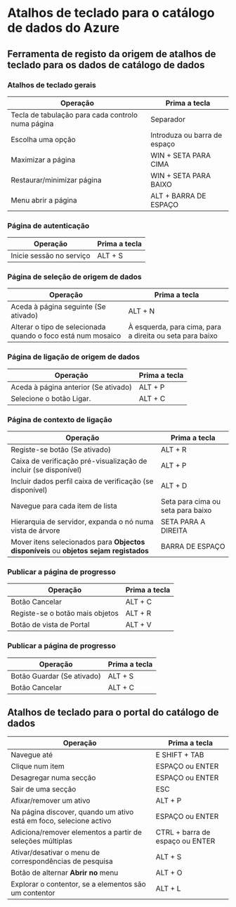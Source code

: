 <properties
    pageTitle="Catálogo de dados Azure | Microsoft Azure"
    description="Este artigo mostra os atalhos de teclado para o catálogo de dados do Azure."
    services="data-catalog"
    documentationCenter=""
    authors="spelluru"
    manager="NA"
    editor=""
    tags=""/>
<tags
    ms.service="data-catalog"
    ms.devlang="NA"
    ms.topic="article"
    ms.tgt_pltfrm="NA"
    ms.workload="data-catalog"
    ms.date="09/13/2016"
    ms.author="spelluru"/>

# <a name="keyboard-shortcuts-for-azure-data-catalog"></a>Atalhos de teclado para o catálogo de dados do Azure

## <a name="keyboard-shortcuts-for-the-data-catalog-data-source-registration-tool"></a>Ferramenta de registo da origem de atalhos de teclado para os dados de catálogo de dados

### <a name="general-keyboard-shortcuts"></a>Atalhos de teclado gerais

|Operação|Prima a tecla
|---|---
|Tecla de tabulação para cada controlo numa página|Separador
|Escolha uma opção|Introduza ou barra de espaço
|Maximizar a página|WIN + SETA PARA CIMA
|Restaurar/minimizar página | WIN + SETA PARA BAIXO
|Menu abrir a página| ALT + BARRA DE ESPAÇO


### <a name="authentication-page"></a>Página de autenticação

|Operação|Prima a tecla
|---|---
|Inicie sessão no serviço|ALT + S

### <a name="data-source-selection-page"></a>Página de seleção de origem de dados

|Operação|Prima a tecla
|---|---
|Aceda à página seguinte (Se ativado)|ALT + N
|Alterar o tipo de selecionada quando o foco está num mosaico|À esquerda, para cima, para a direita ou seta para baixo

### <a name="data-source-connection-page"></a>Página de ligação de origem de dados

|Operação|Prima a tecla
|---|---
|Aceda à página anterior (Se ativado)|ALT + P
|Selecione o botão Ligar.| ALT + C

### <a name="connection-context-page"></a>Página de contexto de ligação

|Operação|Prima a tecla
|---|---
|Registe-se botão (Se ativado)| ALT + R
|Caixa de verificação pré-visualização de incluir (se disponível)|ALT + P
|Incluir dados perfil caixa de verificação (se disponível)|ALT + D
|Navegue para cada item de lista|Seta para cima ou seta para baixo
| Hierarquia de servidor, expanda o nó numa vista de árvore |SETA PARA A DIREITA
| Mover itens selecionados para **Objectos disponíveis** ou **objetos sejam registados** | BARRA DE ESPAÇO

### <a name="publish-progress-page"></a>Publicar a página de progresso

|Operação|Prima a tecla
|---|---
|Botão Cancelar|ALT + C
|Registe-se o botão mais objetos| ALT + R
|Botão de vista de Portal  | ALT + V

### <a name="publish-progress-page"></a>Publicar a página de progresso

|Operação|Prima a tecla
|---|---
|Botão Guardar (Se ativado)| ALT + S
|Botão Cancelar|ALT + C

## <a name="keyboard-shortcuts-for-the-data-catalog-portal"></a>Atalhos de teclado para o portal do catálogo de dados

|Operação|Prima a tecla
|---|---
|Navegue até| E SHIFT + TAB
|Clique num item| ESPAÇO ou ENTER
|Desagregar numa secção| ESPAÇO ou ENTER
|Sair de uma secção| ESC
|Afixar/remover um ativo| ALT + P
|Na página discover, quando um ativo está em foco, selecione activo| ESPAÇO ou ENTER
|Adiciona/remover elementos a partir de seleções múltiplas| CTRL + barra de espaço ou ENTER
|Ativar/desativar o menu de correspondências de pesquisa| ALT + S
|Botão de alternar **Abrir no** menu | ALT + O
|Explorar o contentor, se a elementos são um contentor | ALT + L
